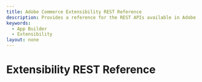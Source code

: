 ```yaml
---
title: Adobe Commerce Extensibility REST Reference
description: Provides a reference for the REST APIs available in Adobe Commerce for extensibility.
keywords:
  - App Builder
  - Extensibility
layout: none
---
```


# Extensibility REST Reference

<RedoclyAPIBlock src="/commerce/extensibility/rest/accs-schema.yaml" hideTryItPanel />
